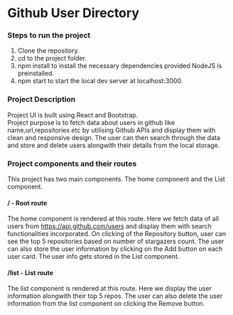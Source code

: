 # Github User Directory
### Steps to run the project  
1. Clone the repository.  
2. cd to the project folder.  
3. npm install to install the necessary dependencies provided NodeJS is preinstalled.  
4. npm start to start the local dev server at localhost:3000.  

### Project Description  
Project UI is built using React and Bootstrap.  
Project purpose is to fetch data about users in github like name,url,repositories etc by utilising Github APIs and display them with clean and responsive design. The user can then search through the data and store and delete users alongwith their details from the local storage.

### Project components and their routes  
This project has two main components. The home component and the List component.
#### / - Root route  
The home component is rendered at this route. Here we fetch data of all users from https://api.github.com/users and display them with search functionalities incorporated. On clicking of the Repository button, user can see the top 5 repositories based on number of stargazers count. The user can also store the user information by clicking on the Add button on each user card. The user info gets stored in the List component.
#### /list - List route  
The list component is rendered at this route. Here we display the user information alongwith their top 5 repos. The user can also delete the user information from the list component on clicking the Remove button.
